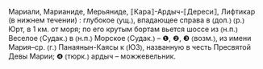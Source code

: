 ---
---

Мариали, Марианиде, Мерьяниде, ⟦Кара⟧-Ардыч-⟦Дереси⟧, Лифтикар (в нижнем течении)
: глубокое ⦅ущ.⦆, впадающее справа в ⦅дол.⦆ ⦅р.⦆ Юрт, в 1 км. от моря; по его крутым бортам вьется шоссе из ⦅н.п.⦆ Веселое ⦅Судак.⦆ в ⦅н.п.⦆ Морское ⦅Судак.⦆ – ❶, ❷, ❸ ⦅возм.⦆, из имени Мария–ср. ⦅г.⦆ Панаянын-Каясы к ⦅ЮЗ⦆, названную в честь Пресвятой Девы Марии; ❹ ⦅тюрк.⦆ ардыч – можжевельник.
